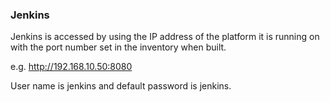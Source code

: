 ### Jenkins

Jenkins is accessed by using the IP address of the platform it is running on with the port number set in the inventory when built.

e.g. http://192.168.10.50:8080

User name is jenkins and default password is jenkins.